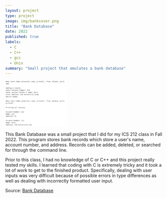 ```yaml
---
layout: project
type: project
image: img/bankcover.png
title: "Bank Database"
date: 2022
published: true
labels:
  - C
  - C++
  - gcc
  - Unix
summary: "Small project that emulates a bank database"
---
```


<div class="text-center p-4">
  <img width="200px" src="../img/bank.png" class="img-thumbnail" >
</div>

This Bank Database was a small project that I did for my ICS 212 class in Fall 2022. This program stores bank records which store a user's name, account number, and address. Records can be added, deleted, or searched for through the command line.

Prior to this class, I had no knowledge of C or C++ and this project really tested my skills. I learned that coding with C is extremely tricky and it took a lot of work to get to the finished product. Specifically, dealing with user inputs was very difficult because of possible errors in type differences as well as dealing with incorrectly formatted user input.

Source: <a href="https://github.com/destinyshishido/ics212_bank">Bank Database</a>
